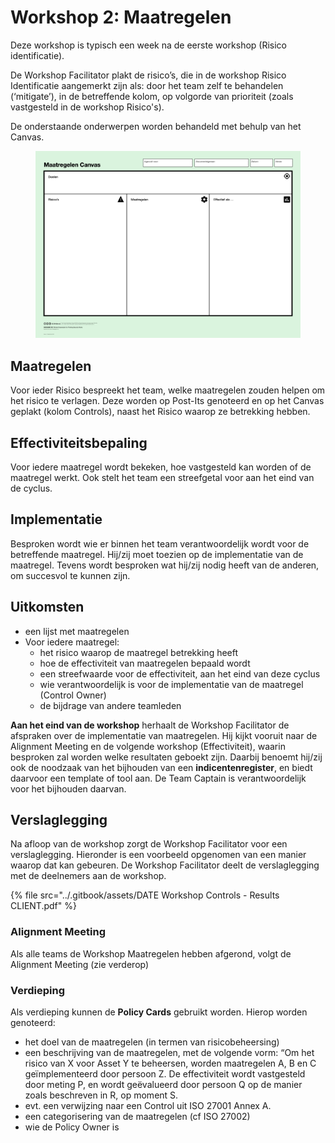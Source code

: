 # Workshop 2: Maatregelen

Deze workshop is typisch een week na de eerste workshop (Risico identificatie).

De Workshop Facilitator plakt de risico’s, die in de workshop Risico Identificatie aangemerkt zijn als: door het team zelf te behandelen (‘mitigate’), in de betreffende kolom, op volgorde van prioriteit (zoals vastgesteld in de workshop Risico's).

De onderstaande onderwerpen worden behandeld met behulp van het Canvas.

<figure><img src="../.gitbook/assets/Maatregelen Canvas.png" alt=""><figcaption></figcaption></figure>

## Maatregelen

Voor ieder Risico bespreekt het team, welke maatregelen zouden helpen om het risico te verlagen. Deze worden op Post-Its genoteerd en op het Canvas geplakt (kolom Controls), naast het Risico waarop ze betrekking hebben.

## Effectiviteitsbepaling

Voor iedere maatregel wordt bekeken, hoe vastgesteld kan worden of de maatregel werkt. Ook stelt het team een streefgetal voor aan het eind van de cyclus.

## Implementatie

Besproken wordt wie er binnen het team verantwoordelijk wordt voor de betreffende maatregel. Hij/zij moet toezien op de implementatie van de maatregel. Tevens wordt besproken wat hij/zij nodig heeft van de anderen, om succesvol te kunnen zijn.

## Uitkomsten

* een lijst met maatregelen
* Voor iedere maatregel:
  * het risico waarop de maatregel betrekking heeft
  * hoe de effectiviteit van maatregelen bepaald wordt
  * een streefwaarde voor de effectiviteit, aan het eind van deze cyclus
  * wie verantwoordelijk is voor de implementatie van de maatregel (Control Owner)
  * de bijdrage van andere teamleden

**Aan het eind van de workshop** herhaalt de Workshop Facilitator de afspraken over de implementatie van maatregelen. Hij kijkt vooruit naar de Alignment Meeting en de volgende workshop (Effectiviteit), waarin besproken zal worden welke resultaten geboekt zijn. Daarbij benoemt hij/zij ook de noodzaak van het bijhouden van een **indicentenregister**, en biedt daarvoor een template of tool aan. De Team Captain is verantwoordelijk voor het bijhouden daarvan.

## Verslaglegging

Na afloop van de workshop zorgt de Workshop Facilitator voor een verslaglegging. Hieronder is een voorbeeld opgenomen van een manier waarop dat kan gebeuren. De Workshop Facilitator deelt de verslaglegging met de deelnemers aan de workshop.

{% file src="../.gitbook/assets/DATE Workshop Controls - Results  CLIENT.pdf" %}

### Alignment Meeting

Als alle teams de Workshop Maatregelen hebben afgerond, volgt de Alignment Meeting (zie verderop)

### Verdieping

Als verdieping kunnen de **Policy Cards** gebruikt worden. Hierop worden genoteerd:

* het doel van de maatregelen (in termen van risicobeheersing)
* een beschrijving van de maatregelen, met de volgende vorm: “Om het risico van X voor Asset Y te beheersen, worden maatregelen A, B en C geïmplementeerd door persoon Z. De effectiviteit wordt vastgesteld door meting P, en wordt geëvalueerd door persoon Q op de manier zoals beschreven in R, op moment S.
* evt. een verwijzing naar een Control uit ISO 27001 Annex A.
* een categorisering van de maatregelen (cf ISO 27002)
* wie de Policy Owner is
